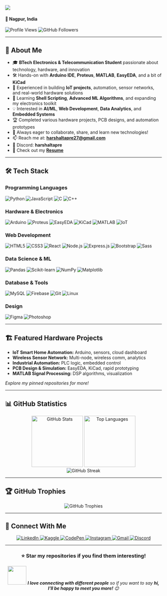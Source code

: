 <img src="https://readme-typing-svg.demolab.com?font=Fira+Code&weight=700&size=28&pause=1000&color=14B8A6&center=true&vCenter=true&width=700&lines=Hi+%F0%9F%91%8B%2C+I'm+Harshal+Tapre;Electronics+%26+Telecommunication+Student;Hardware+%7C+IoT+%7C+ML+%7C+Full+Stack+Developer">

<h4 align="left">📍 Nagpur, India</h4>

<p align="left">
  <img src="https://komarev.com/ghpvc/?username=harshaltapre&label=Profile%20views&color=0e75b6&style=flat" alt="Profile Views" />
  <img src="https://img.shields.io/github/followers/harshaltapre?label=Followers&style=social" alt="GitHub Followers" />
</p>

---

## 🚀 About Me

- 🎓 **BTech Electronics & Telecommunication Student** passionate about technology, hardware, and innovation
- 🛠️ Hands-on with **Arduino IDE**, **Proteus**, **MATLAB**, **EasyEDA**, and a bit of **KiCad**
- 📡 Experienced in building **IoT projects**, automation, sensor networks, and real-world hardware solutions
- 🌱 Learning **Shell Scripting**, **Advanced ML Algorithms**, and expanding my electronics toolkit
- 💡 Interested in **AI/ML**, **Web Development**, **Data Analytics**, and **Embedded Systems**
- 🏆 Completed various hardware projects, PCB designs, and automation prototypes
- 🤝 Always eager to collaborate, share, and learn new technologies!
- 📫 Reach me at: **harshaltapre27@gmail.com**
- 💬 Discord: **harshaltapre**
- 📄 Check out my [**Resume**](https://drive.google.com/file/d/1Z8B8-gKQALTxY4eyuuJO5hSfHZM8W7c3/view?usp=sharing)

---

## 🛠️ Tech Stack

### Programming Languages
<p align="left">
  <img src="https://img.shields.io/badge/Python-3776AB?style=for-the-badge&logo=python&logoColor=white" alt="Python"/>
  <img src="https://img.shields.io/badge/JavaScript-F7DF1E?style=for-the-badge&logo=javascript&logoColor=black" alt="JavaScript"/>
  <img src="https://img.shields.io/badge/C-00599C?style=for-the-badge&logo=c&logoColor=white" alt="C"/>
  <img src="https://img.shields.io/badge/C++-00599C?style=for-the-badge&logo=c%2B%2B&logoColor=white" alt="C++"/>
</p>

### Hardware & Electronics
<p align="left">
  <img src="https://img.shields.io/badge/Arduino-00979D?style=for-the-badge&logo=arduino&logoColor=white" alt="Arduino"/>
  <img src="https://img.shields.io/badge/Proteus-1B365D?style=for-the-badge" alt="Proteus"/>
  <img src="https://img.shields.io/badge/EasyEDA-FF9900?style=for-the-badge" alt="EasyEDA"/>
  <img src="https://img.shields.io/badge/KiCad-2D82B7?style=for-the-badge" alt="KiCad"/>
  <img src="https://img.shields.io/badge/MATLAB-0076A8?style=for-the-badge&logo=mathworks&logoColor=white" alt="MATLAB"/>
  <img src="https://img.shields.io/badge/IoT-14B8A6?style=for-the-badge" alt="IoT"/>
</p>

### Web Development
<p align="left">
  <img src="https://img.shields.io/badge/HTML5-E34F26?style=for-the-badge&logo=html5&logoColor=white" alt="HTML5"/>
  <img src="https://img.shields.io/badge/CSS3-1572B6?style=for-the-badge&logo=css3&logoColor=white" alt="CSS3"/>
  <img src="https://img.shields.io/badge/React-20232A?style=for-the-badge&logo=react&logoColor=61DAFB" alt="React"/>
  <img src="https://img.shields.io/badge/Node.js-43853D?style=for-the-badge&logo=node.js&logoColor=white" alt="Node.js"/>
  <img src="https://img.shields.io/badge/Express.js-404D59?style=for-the-badge&logo=express&logoColor=white" alt="Express.js"/>
  <img src="https://img.shields.io/badge/Bootstrap-563D7C?style=for-the-badge&logo=bootstrap&logoColor=white" alt="Bootstrap"/>
  <img src="https://img.shields.io/badge/Sass-CC6699?style=for-the-badge&logo=sass&logoColor=white" alt="Sass"/>
</p>

### Data Science & ML
<p align="left">
  <img src="https://img.shields.io/badge/Pandas-150458?style=for-the-badge&logo=pandas&logoColor=white" alt="Pandas"/>
  <img src="https://img.shields.io/badge/scikit--learn-F7931E?style=for-the-badge&logo=scikit-learn&logoColor=white" alt="Scikit-learn"/>
  <img src="https://img.shields.io/badge/NumPy-013243?style=for-the-badge&logo=numpy&logoColor=white" alt="NumPy"/>
  <img src="https://img.shields.io/badge/Matplotlib-11557c?style=for-the-badge&logo=python&logoColor=white" alt="Matplotlib"/>
</p>

### Database & Tools
<p align="left">
  <img src="https://img.shields.io/badge/MySQL-00000F?style=for-the-badge&logo=mysql&logoColor=white" alt="MySQL"/>
  <img src="https://img.shields.io/badge/Firebase-039BE5?style=for-the-badge&logo=firebase&logoColor=white" alt="Firebase"/>
  <img src="https://img.shields.io/badge/Git-F05032?style=for-the-badge&logo=git&logoColor=white" alt="Git"/>
  <img src="https://img.shields.io/badge/Linux-FCC624?style=for-the-badge&logo=linux&logoColor=black" alt="Linux"/>
</p>

### Design
<p align="left">
  <img src="https://img.shields.io/badge/Figma-F24E1E?style=for-the-badge&logo=figma&logoColor=white" alt="Figma"/>
  <img src="https://img.shields.io/badge/Adobe%20Photoshop-31A8FF?style=for-the-badge&logo=Adobe%20Photoshop&logoColor=black" alt="Photoshop"/>
</p>

---

## 🏗️ Featured Hardware Projects

- **IoT Smart Home Automation:** Arduino, sensors, cloud dashboard
- **Wireless Sensor Network:** Multi-node, wireless comm, analytics
- **Industrial Automation:** PLC logic, embedded control
- **PCB Design & Simulation:** EasyEDA, KiCad, rapid prototyping
- **MATLAB Signal Processing:** DSP algorithms, visualization

*Explore my pinned repositories for more!*

---

## 📊 GitHub Statistics

<div align="center">
  <img src="https://github-readme-stats.vercel.app/api?username=harshaltapre&show_icons=true&theme=radical&hide_border=true" alt="GitHub Stats" height="165"/>
  <img src="https://github-readme-stats.vercel.app/api/top-langs/?username=harshaltapre&layout=compact&theme=radical&hide_border=true" alt="Top Languages" height="165"/>
</div>

<div align="center">
  <img src="https://github-readme-streak-stats.herokuapp.com/?user=harshaltapre&theme=radical&hide_border=true" alt="GitHub Streak"/>
</div>

---

## 🏆 GitHub Trophies

<div align="center">
  <img src="https://github-profile-trophy.vercel.app/?username=harshaltapre&theme=radical&no-frame=true&no-bg=false&margin-w=4&row=1" alt="GitHub Trophies"/>
</div>

---

## 🤝 Connect With Me

<p align="center">
  <a href="https://linkedin.com/in/harshal-tapre" target="_blank">
    <img src="https://img.shields.io/badge/LinkedIn-0077B5?style=for-the-badge&logo=linkedin&logoColor=white" alt="LinkedIn"/>
  </a>
  <a href="https://kaggle.com/harshaltapre" target="_blank">
    <img src="https://img.shields.io/badge/Kaggle-20BEFF?style=for-the-badge&logo=kaggle&logoColor=white" alt="Kaggle"/>
  </a>
  <a href="https://codepen.io/harshal-tapre" target="_blank">
    <img src="https://img.shields.io/badge/CodePen-000000?style=for-the-badge&logo=codepen&logoColor=white" alt="CodePen"/>
  </a>
  <a href="https://instagram.com/_harshal.27_" target="_blank">
    <img src="https://img.shields.io/badge/Instagram-E4405F?style=for-the-badge&logo=instagram&logoColor=white" alt="Instagram"/>
  </a>
  <a href="mailto:harshaltapre27@gmail.com">
    <img src="https://img.shields.io/badge/Gmail-D14836?style=for-the-badge&logo=gmail&logoColor=white" alt="Gmail"/>
  </a>
  <a href="https://discordapp.com/users/harshaltapre" target="_blank">
    <img src="https://img.shields.io/badge/Discord-harshaltapre-7289DA?style=for-the-badge&logo=discord&logoColor=white" alt="Discord"/>
  </a>
</p>


<!--
## 💭 Quote

div align="center">
  <img src="https://quotes-github-readme.vercel.app/api?type=horizontal&theme=radical" alt="Random Dev Quote"/>
</div>
-->
---

<div align="center">
  <h3>⭐ Star my repositories if you find them interesting!</h3>
  <p>
    <img src="https://media.giphy.com/media/LnQjpWaON8nhr21vNW/giphy.gif" width="60"> 
    <em><b>I love connecting with different people</b> so if you want to say <b>hi, I'll be happy to meet you more!</b> 😊</em>
  </p>
</div>
